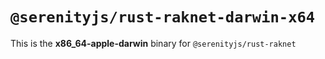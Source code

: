 # `@serenityjs/rust-raknet-darwin-x64`

This is the **x86_64-apple-darwin** binary for `@serenityjs/rust-raknet`
